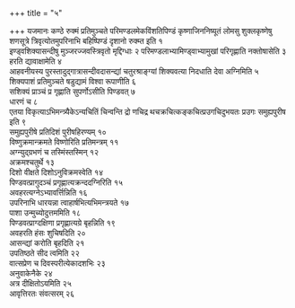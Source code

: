 +++
title = "५"

+++
यजमानः कण्ठे रुक्मं प्रतिमुञ्चते परिमण्डलमेकविंशतिपिण्डं कृष्णाजिननिष्यूतं लोमसु शुक्लकृष्णेषु शणसूत्रे त्रिवृत्योतमुपरिनाभि बहिष्पिण्डं दृशानो रुक्म्त इति १  
इण्ड्वशिक्यासन्दीषु मुञ्जरज्जवस्त्रिवृतो मृद्दिग्धाः २ परिमण्डलाभ्यामिण्ड्वाभ्यामुखां परिगृह्णाति नक्तोषासेति ३  
हरति द्यावाक्षामेति ४  
आहवनीयस्य पुरस्तादुद्गात्रासन्दीवदासन्द्यां चतुरश्राङ्ग्यां शिक्यवत्या निदधाति देवा अग्निमिति ५  
शिक्यपाशं प्रतिमुञ्चते षडुद्यामं विश्वा रूपाणीति ६  
सशिक्यं प्राञ्चं प्र गृह्णाति सुपर्णोऽसीति पिण्डवत् ७  
धारणं च ८  
एतया विकृत्याऽभिमन्त्र्यैकेऽन्यचितिं चिन्वन्ति द्रो णचिद्र थचक्रचित्कङ्कचित्प्रउगचिदुभयतः प्रउगः समुह्यपुरीष इति ९  
समुह्यपुरीषे प्रतिदिशं पुरीषहिरण्यम् १०  
विष्णुक्रमान्क्रमते विष्णोरिति प्रतिमन्त्रम् ११  
अग्न्युद्ग्रभणं च तस्मिंस्तस्मिन् १२  
अक्रमश्चतुर्थे १३  
दिशो वीक्षते दिशोऽनुविक्रमस्वेति १४  
पिण्डवत्प्रागुदञ्चं प्रगृह्णात्यक्रन्ददग्निरिति १५  
अवहरत्यग्नेऽभ्यावर्त्तिन्निति १६  
उपरिनाभि धारयन्ना त्वाहार्षभित्यभिमन्त्रयते १७  
पाशा उन्मुच्योदुत्तममिति १८  
पिण्डवत्प्राग्दक्षिणा प्रगृह्णात्यग्रे बृहन्निति १९  
अवहरति हंसः शुचिषदिति २०  
आसन्द्यां करोति बृहदिति २१  
उपतिष्ठते सीद त्वमिति २२  
वात्सप्रेण च दिवस्परीत्येकादशभिः २३  
अनुवाकेनैके २४  
अत्र दीक्षितोऽयमिति २५  
आवृत्तिरतः संवत्सरम् २६  
